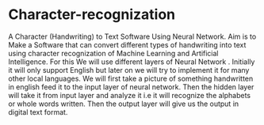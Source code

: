 # Character-recognization
A Character (Handwriting) to Text Software Using Neural Network.
Aim is to Make a Software that can convert different types of handwriting into text using character recognization of Machine Learning and Artificial Intelligence.
For this We will use different layers of Neural Network .
Initially it will only support English but later on we will try to implement it for many other local languages.
We will first take a picture of something handwritten in english feed it to the input layer of neural network.
Then the hidden layer will take it from input layer and analyze it i.e it will recognize the alphabets or whole words written.
Then the output layer will give us the output in digital text format.
